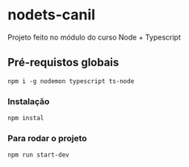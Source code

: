 # nodets-canil

Projeto feito no módulo do curso Node + Typescript

## Pré-requistos globais

`npm i -g nodemon typescript ts-node`

### Instalação

`npm instal`

### Para rodar o projeto

`npm run start-dev`
